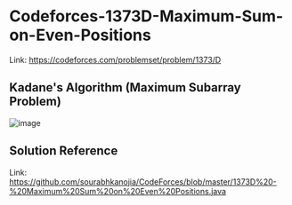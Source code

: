 # Codeforces-1373D-Maximum-Sum-on-Even-Positions
Link: https://codeforces.com/problemset/problem/1373/D
## Kadane's Algorithm (Maximum Subarray Problem)
![image](https://github.com/mgalang229/Codeforces-1373D-Maximum-Sum-on-Even-Positions/assets/51401355/56b6878d-6fa5-4555-809e-da873e9cf4ee)
## Solution Reference
Link: https://github.com/sourabhkanojia/CodeForces/blob/master/1373D%20-%20Maximum%20Sum%20on%20Even%20Positions.java
